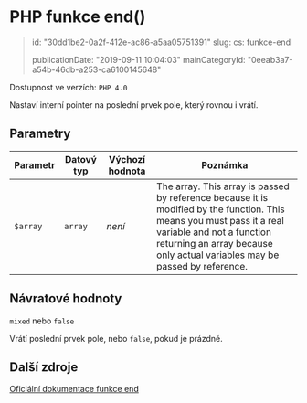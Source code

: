 PHP funkce end()
================

> id: "30dd1be2-0a2f-412e-ac86-a5aa05751391"
> slug:
> 	cs: funkce-end
>
> publicationDate: "2019-09-11 10:04:03"
> mainCategoryId: "0eeab3a7-a54b-46db-a253-ca6100145648"

Dostupnost ve verzích: `PHP 4.0`

Nastaví interní pointer na poslední prvek pole, který rovnou i vrátí.

Parametry
--------------

| Parametr | Datový typ | Výchozí hodnota | Poznámka |
|-----|-----|-----|-----|
| `$array` | `array` | *není* | The array. This array is passed by reference because it is modified by the function. This means you must pass it a real variable and not a function returning an array because only actual variables may be passed by reference. |


Návratové hodnoty
----------------

`mixed` nebo `false`

Vrátí poslední prvek pole, nebo `false`, pokud je prázdné.

Další zdroje
------------

[Oficiální dokumentace funkce end](https://www.php.net/manual/en/function.end.php)
